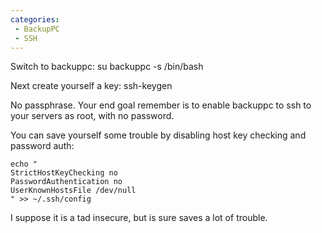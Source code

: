 ```yaml
---
categories:
 - BackupPC
 - SSH
---
```

Switch to backuppc: su backuppc -s /bin/bash

Next create yourself a key: ssh-keygen

No passphrase. Your end goal remember is to enable backuppc to ssh to
your servers as root, with no password.

You can save yourself some trouble by disabling host key checking and
password auth:

    echo "
    StrictHostKeyChecking no
    PasswordAuthentication no
    UserKnownHostsFile /dev/null
    " >> ~/.ssh/config

I suppose it is a tad insecure, but is sure saves a lot of trouble.

